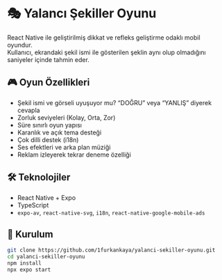 # 🎭 Yalancı Şekiller Oyunu

React Native ile geliştirilmiş dikkat ve refleks geliştirme odaklı mobil oyundur.  
Kullanıcı, ekrandaki şekil ismi ile gösterilen şeklin aynı olup olmadığını saniyeler içinde tahmin eder.

## 🎮 Oyun Özellikleri

- Şekil ismi ve görseli uyuşuyor mu? “DOĞRU” veya “YANLIŞ” diyerek cevapla
- Zorluk seviyeleri (Kolay, Orta, Zor)
- Süre sınırlı oyun yapısı
- Karanlık ve açık tema desteği
- Çok dilli destek (i18n)
- Ses efektleri ve arka plan müziği
- Reklam izleyerek tekrar deneme özelliği

## 🛠️ Teknolojiler

- React Native + Expo
- TypeScript
- `expo-av`, `react-native-svg`, `i18n`, `react-native-google-mobile-ads`

## 🚀 Kurulum

```bash
git clone https://github.com/1furkankaya/yalanci-sekiller-oyunu.git
cd yalanci-sekiller-oyunu
npm install
npx expo start
